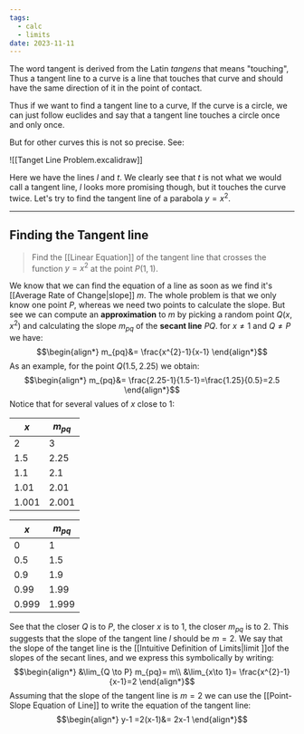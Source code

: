 ```yaml
---
tags:
  - calc
  - limits
date: 2023-11-11
---
```

The word tangent is derived from the Latin *tangens* that means "touching", Thus a tangent line to a curve is a line that touches that curve and should have the same direction of it in the point of contact.

Thus if we want to find a tangent line to a curve, If the curve is a circle, we can just follow euclides and say that a tangent line touches a circle once and only once.

But for other curves this is not so precise. See:

![[Tanget Line Problem.excalidraw]]

Here we have the lines $l$ and $t$. We clearly see that $t$ is not what we would call a tangent line, $l$ looks more promising though, but it touches the curve twice. Let's try to find the tangent line of a parabola $y=x^2$.
____
## Finding the Tangent line

> Find the [[Linear Equation]] of the tangent line that crosses the function $y=x^{2}$ at the point $P(1,1)$.

We know that we can find the equation of a line as soon as we find it's [[Average Rate of Change|slope]] $m$. The whole problem is that we only know one point $P$, whereas we need two points to calculate the slope. But see we can compute an **approximation** to $m$ by picking a random point $Q(x,x^{2})$ and calculating the slope $m_{pq}$ of the **secant line** $PQ$. for $x\ne 1$ and $Q \ne P$ we have:
$$\begin{align*}
m_{pq}&= \frac{x^{2}-1}{x-1} 
\end{align*}$$
As an example, for the point $Q(1.5,2.25)$ we obtain:
$$\begin{align*}
m_{pq}&= \frac{2.25-1}{1.5-1}=\frac{1.25}{0.5}=2.5
\end{align*}$$
Notice that for several values of $x$ close to $1$:

| $x$   | $m_{pq}$ |
| ----- | -------- |
| $2$     | $3$        |
| $1.5$   | $2.25$     |
| $1.1$   | $2.1$      |
| $1.01$  | $2.01$    |
| $1.001$ | $2.001$    |  

| $x$   | $m_{pq}$ |
| ----- | -------- |
| $0$     | $1$        |
| $0.5$   | $1.5$     |
| $0.9$   | $1.9$      |
| $0.99$  | $1.99$    |
| $0.999$ | $1.999$    |  

See that the closer $Q$ is to $P$, the closer $x$ is to $1$, the closer $m_{pq}$ is to $2$. This suggests that the slope of the tangent line $l$ should be $m=2$. 
We say that the slope of the tanget line is the [[Intuitive Definition of Limits|limit ]]of the slopes of the secant lines, and we express this symbolically by writing:
$$\begin{align*}
&\lim_{Q \to P} m_{pq}= m\\
&\lim_{x\to 1}= \frac{x^{2}-1}{x-1}=2 
\end{align*}$$
Assuming that the slope of the tangent line is $m=2$ we can use the [[Point-Slope Equation of Line]] to write the equation of the tangent line:
$$\begin{align*}
y-1 =2(x-1)&= 2x-1
\end{align*}$$
